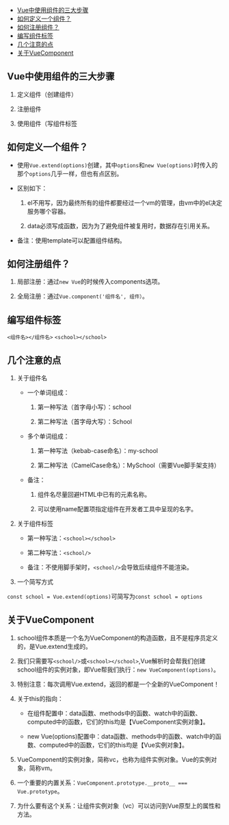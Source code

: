 - [Vue中使用组件的三大步骤](#vue中使用组件的三大步骤)
- [如何定义一个组件？](#如何定义一个组件)
- [如何注册组件？](#如何注册组件)
- [编写组件标签](#编写组件标签)
- [几个注意的点](#几个注意的点)
- [关于VueComponent](#关于vuecomponent)

## Vue中使用组件的三大步骤

1. 定义组件（创建组件）

2. 注册组件

3. 使用组件（写组件标签

## 如何定义一个组件？

* 使用`Vue.extend(options)`创建，其中`options`和`new Vue(options)`时传入的那个`options`几乎一样，但也有点区别。

* 区别如下：

    1. el不用写，因为最终所有的组件都要经过一个vm的管理，由vm中的el决定服务哪个容器。

    2. data必须写成函数，因为为了避免组件被复用时，数据存在引用关系。

* 备注：使用template可以配置组件结构。

## 如何注册组件？

1. 局部注册：通过`new Vue`的时候传入components选项。

2. 全局注册：通过`Vue.component('组件名', 组件）`。

## 编写组件标签

`<组件名></组件名>` `<school></school>`

## 几个注意的点

1. 关于组件名

    * 一个单词组成：

        1. 第一种写法（首字母小写）：school

        2. 第二种写法（首字母大写）：School

    * 多个单词组成：

        1. 第一种写法（kebab-case命名）：my-school

        2. 第二种写法（CamelCase命名）：MySchool（需要Vue脚手架支持）

    * 备注：

        1. 组件名尽量回避HTML中已有的元素名称。

        2. 可以使用name配置项指定组件在开发者工具中呈现的名字。

2. 关于组件标签

    * 第一种写法：`<school></school>`

    * 第二种写法：`<school/>`

    * 备注：不使用脚手架时，`<school/>`会导致后续组件不能渲染。

3. 一个简写方式

`const school = Vue.extend(options)`可简写为`const school = options`

## 关于VueComponent

1. school组件本质是一个名为VueComponent的构造函数，且不是程序员定义的，是Vue.extend生成的。

2. 我们只需要写`<school/>`或`<school></school>`,Vue解析时会帮我们创建school组件的实例对象，即Vue帮我们执行：`new VueComponent(options)`。

3. 特别注意：每次调用Vue.extend，返回的都是一个全新的VueComponent！

4. 关于this的指向：

    * 在组件配置中：data函数、methods中的函数、watch中的函数、computed中的函数，它们的this均是【VueComponent实例对象】。

    * new Vue(options)配置中：data函数、methods中的函数、watch中的函数、computed中的函数，它们的this均是【Vue实例对象】。

5. VueComponent的实例对象，简称vc，也称为组件实例对象。Vue的实例对象，简称vm。

6. 一个重要的内置关系：`VueComponent.prototype.__proto__ === Vue.prototype`。

7. 为什么要有这个关系：让组件实例对象（vc）可以访问到Vue原型上的属性和方法。